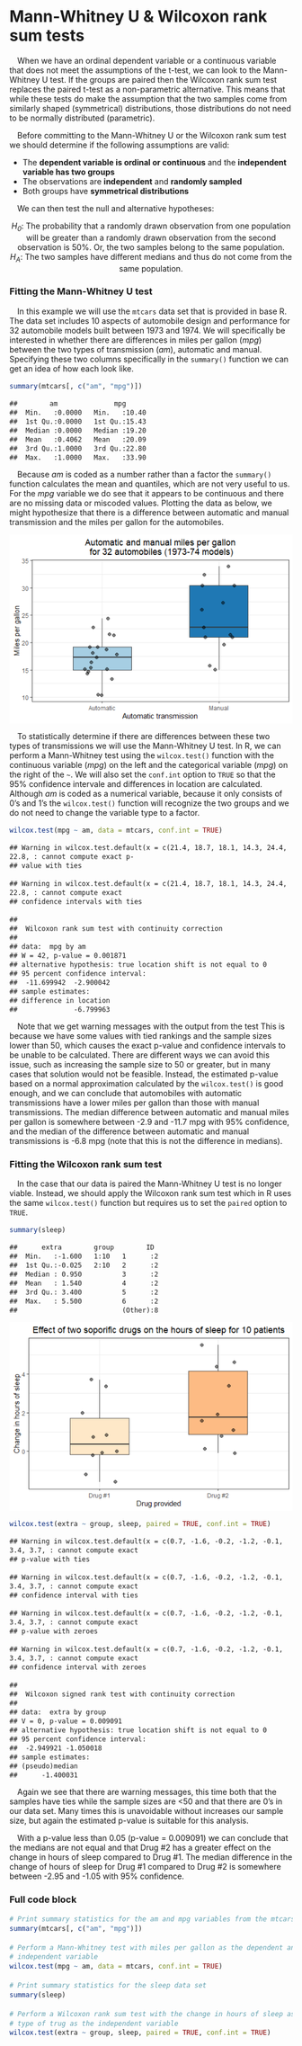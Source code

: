 
# Mann-Whitney U & Wilcoxon rank sum tests

 When we have an ordinal dependent variable or a continuous variable
that does not meet the assumptions of the t-test, we can look to the
Mann-Whitney U test. If the groups are paired then the Wilcoxon rank sum
test replaces the paired t-test as a non-parametric alternative. This
means that while these tests do make the assumption that the two samples
come from similarly shaped (symmetrical) distributions, those
distributions do not need to be normally distributed (parametric).

 Before committing to the Mann-Whitney U or the Wilcoxon rank sum test
we should determine if the following assumptions are valid:

-   The **dependent variable is ordinal or continuous** and the
    **independent variable has two groups**
-   The observations are **independent** and **randomly sampled**
-   Both groups have **symmetrical distributions**

 We can then test the null and alternative hypotheses:

<center>
<i>H<sub>0</sub></i>: The probability that a randomly drawn observation
from one population will be greater than a randomly drawn observation
from the second observation is 50%. Or, the two samples belong to the
same population. <br> <i>H<sub>A</sub></i>: The two samples have
different medians and thus do not come from the same population.
</center>

### Fitting the Mann-Whitney U test

 In this example we will use the `mtcars` data set that is provided in
base R. The data set includes 10 aspects of automobile design and
performance for 32 automobile models built between 1973 and 1974. We
will specifically be interested in whether there are differences in
miles per gallon (*mpg*) between the two types of transmission (*am*),
automatic and manual. Specifying these two columns specifically in the
`summary()` function we can get an idea of how each look like.

``` r
summary(mtcars[, c("am", "mpg")])
```

    ##        am              mpg       
    ##  Min.   :0.0000   Min.   :10.40  
    ##  1st Qu.:0.0000   1st Qu.:15.43  
    ##  Median :0.0000   Median :19.20  
    ##  Mean   :0.4062   Mean   :20.09  
    ##  3rd Qu.:1.0000   3rd Qu.:22.80  
    ##  Max.   :1.0000   Max.   :33.90

 Because *am* is coded as a number rather than a factor the `summary()`
function calculates the mean and quantiles, which are not very useful to
us. For the *mpg* variable we do see that it appears to be continuous
and there are no missing data or miscoded values. Plotting the data as
below, we might hypothesize that there is a difference between automatic
and manual transmission and the miles per gallon for the automobiles.

<img src="img/Mann-Whitney/mtcars_plot-1.png" style="display: block; margin: auto;" />

 To statistically determine if there are differences between these two
types of transmissions we will use the Mann-Whitney U test. In R, we can
perform a Mann-Whitney test using the `wilcox.test()` function with the
continuous variable (*mpg*) on the left and the categorical variable
(*mpg*) on the right of the `~`. We will also set the `conf.int` option
to `TRUE` so that the 95% confidence intervale and differences in
location are calculated. Although *am* is coded as a numerical variable,
because it only consists of 0’s and 1’s the `wilcox.test()` function
will recognize the two groups and we do not need to change the variable
type to a factor.

``` r
wilcox.test(mpg ~ am, data = mtcars, conf.int = TRUE)
```

    ## Warning in wilcox.test.default(x = c(21.4, 18.7, 18.1, 14.3, 24.4, 22.8, : cannot compute exact p-
    ## value with ties

    ## Warning in wilcox.test.default(x = c(21.4, 18.7, 18.1, 14.3, 24.4, 22.8, : cannot compute exact
    ## confidence intervals with ties

    ## 
    ##  Wilcoxon rank sum test with continuity correction
    ## 
    ## data:  mpg by am
    ## W = 42, p-value = 0.001871
    ## alternative hypothesis: true location shift is not equal to 0
    ## 95 percent confidence interval:
    ##  -11.699942  -2.900042
    ## sample estimates:
    ## difference in location 
    ##              -6.799963

 Note that we get warning messages with the output from the test This is
because we have some values with tied rankings and the sample sizes
lower than 50, which causes the exact p-value and confidence intervals
to be unable to be calculated. There are different ways we can avoid
this issue, such as increasing the sample size to 50 or greater, but in
many cases that solution would not be feasible. Instead, the estimated
p-value based on a normal approximation calculated by the
`wilcox.test()` is good enough, and we can conclude that automobiles
with automatic transmissions have a lower miles per gallon than those
with manual transmissions. The median difference between automatic and
manual miles per gallon is somewhere between -2.9 and -11.7 mpg with 95%
confidence, and the median of the difference between automatic and
manual transmissions is -6.8 mpg (note that this is not the difference
in medians).

### Fitting the Wilcoxon rank sum test

 In the case that our data is paired the Mann-Whitney U test is no
longer viable. Instead, we should apply the Wilcoxon rank sum test which
in R uses the same `wilcox.test()` function but requires us to set the
`paired` option to `TRUE`.

``` r
summary(sleep)
```

    ##      extra        group        ID   
    ##  Min.   :-1.600   1:10   1      :2  
    ##  1st Qu.:-0.025   2:10   2      :2  
    ##  Median : 0.950          3      :2  
    ##  Mean   : 1.540          4      :2  
    ##  3rd Qu.: 3.400          5      :2  
    ##  Max.   : 5.500          6      :2  
    ##                          (Other):8

<img src="img/Mann-Whitney/sleep_plot-1.png" style="display: block; margin: auto;" />

``` r
wilcox.test(extra ~ group, sleep, paired = TRUE, conf.int = TRUE)
```

    ## Warning in wilcox.test.default(x = c(0.7, -1.6, -0.2, -1.2, -0.1, 3.4, 3.7, : cannot compute exact
    ## p-value with ties

    ## Warning in wilcox.test.default(x = c(0.7, -1.6, -0.2, -1.2, -0.1, 3.4, 3.7, : cannot compute exact
    ## confidence interval with ties

    ## Warning in wilcox.test.default(x = c(0.7, -1.6, -0.2, -1.2, -0.1, 3.4, 3.7, : cannot compute exact
    ## p-value with zeroes

    ## Warning in wilcox.test.default(x = c(0.7, -1.6, -0.2, -1.2, -0.1, 3.4, 3.7, : cannot compute exact
    ## confidence interval with zeroes

    ## 
    ##  Wilcoxon signed rank test with continuity correction
    ## 
    ## data:  extra by group
    ## V = 0, p-value = 0.009091
    ## alternative hypothesis: true location shift is not equal to 0
    ## 95 percent confidence interval:
    ##  -2.949921 -1.050018
    ## sample estimates:
    ## (pseudo)median 
    ##      -1.400031

 Again we see that there are warning messages, this time both that the
samples have ties while the sample sizes are &lt;50 and that there are
0’s in our data set. Many times this is unavoidable without increases
our sample size, but again the estimated p-value is suitable for this
analysis.

 With a p-value less than 0.05 (p-value = 0.009091) we can conclude that
the medians are not equal and that Drug \#2 has a greater effect on the
change in hours of sleep compared to Drug \#1. The median difference in
the change of hours of sleep for Drug \#1 compared to Drug \#2 is
somewhere between -2.95 and -1.05 with 95% confidence.

### Full code block

``` r
# Print summary statistics for the am and mpg variables from the mtcars data set
summary(mtcars[, c("am", "mpg")])

# Perform a Mann-Whitney test with miles per gallon as the dependent and transmission as the
# independent variable
wilcox.test(mpg ~ am, data = mtcars, conf.int = TRUE)

# Print summary statistics for the sleep data set
summary(sleep)

# Perform a Wilcoxon rank sum test with the change in hours of sleep as the dependent and the
# type of trug as the independent variable
wilcox.test(extra ~ group, sleep, paired = TRUE, conf.int = TRUE)
```
